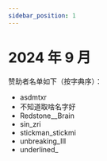 ```yaml
---
sidebar_position: 1
---
```


# 2024 年 9 月

赞助者名单如下（按字典序）：

- asdmtxr
- 不知道取啥名字好
- Redstone__Brain
- sin_zri
- stickman_stickmi
- unbreaking_III
- underlined_
